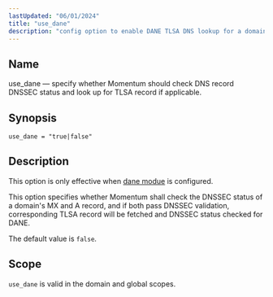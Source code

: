```yaml
---
lastUpdated: "06/01/2024"
title: "use_dane"
description: "config option to enable DANE TLSA DNS lookup for a domain"
---
```


<a name="config.use-dane"></a>
## Name

use_dane — specify whether Momentum should check DNS record DNSSEC status and look up for TLSA
 record if applicable.

## Synopsis

`use_dane = "true|false"`

## Description

This option is only effective when [dane modue](/momentum/4/modules/dane) is configured.

This option specifies whether Momentum shall check the DNSSEC status of a domain's MX and A record,
 and if both pass DNSSEC validation, corresponding TLSA record will be fetched and DNSSEC status
 checked for DANE.

The default value is `false`.


## Scope

`use_dane` is valid in the domain and global scopes.
